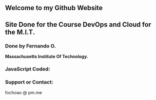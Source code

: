 ## Welcome to my Github Website

## Site Done for the Course DevOps and Cloud for the M.I.T.

### Done by Fernando O.

**Massachusetts Institute Of Technology.**

### JavaScript Coded:

<script language="javascript">
 
alert("Hello World");
 
</script>

### Support or Contact:

fochoao @ pm.me
